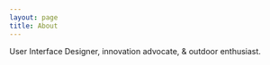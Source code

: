 ```yaml
---
layout: page
title: About
---
```

User Interface Designer, innovation advocate, & outdoor enthusiast.
